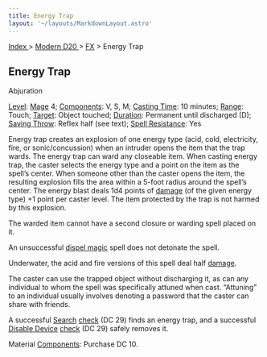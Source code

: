 ```yaml
---
title: Energy Trap
layout: '~/layouts/MarkdownLayout.astro'
---
```


[ Index ](/) > [ Modern D20 ](/modern.d20.srd) > [FX](/modern.d20.srd/fx) > Energy Trap

## Energy Trap

Abjuration

[Level](/modern.d20.srd/fx/level):
[Mage](/modern.d20.srd/classes/advanced/mage) 4;
[Components](/modern.d20.srd/fx/components): V, S, M; [Casting Time](/modern.d20.srd/fx/casting.time): 10 minutes;
[Range](/modern.d20.srd/fx/range): Touch; [Target](/modern.d20.srd/fx/target):
Object touched; [Duration](/modern.d20.srd/fx/duration): Permanent until
discharged (D); [Saving Throw](/modern.d20.srd/basics/saving.throws): Reflex
half (see text); [Spell Resistance](/modern.d20.srd/special.abilities/spell.resistance): Yes

Energy trap creates an explosion of one energy type (acid, cold, electricity,
fire, or sonic/concussion) when an intruder opens the item that the trap
wards. The energy trap can ward any closeable item. When casting energy trap,
the caster selects the energy type and a point on the item as the spell’s
center. When someone other than the caster opens the item, the resulting
explosion fills the area within a 5-foot radius around the spell’s center. The
energy blast deals 1d4 points of [damage](/modern.d20.srd/combat/damage) (of
the given energy type) +1 point per caster level. The item protected by the
trap is not harmed by this explosion.

The warded item cannot have a second closure or warding spell placed on it.

An unsuccessful [dispel magic](/modern.d20.srd/fx/dispel.magic) spell does not
detonate the spell.

Underwater, the acid and fire versions of this spell deal half
[damage](/modern.d20.srd/combat/damage).

The caster can use the trapped object without discharging it, as can any
individual to whom the spell was specifically attuned when cast. “Attuning” to
an individual usually involves denoting a password that the caster can share
with friends.

A successful [Search](/modern.d20.srd/skills/search)
[check](/modern.d20.srd/skills/skill.basics) (DC 29) finds an energy
trap, and a successful [Disable Device](/modern.d20.srd/skills/disable.device)
[check](/modern.d20.srd/skills/skill.basics) (DC 29) safely removes
it.

Material [Components](/modern.d20.srd/fx/components): Purchase DC 10.

